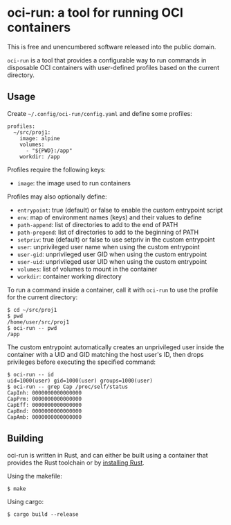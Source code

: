 # oci-run: a tool for running OCI containers

This is free and unencumbered software released into the public domain.

`oci-run` is a tool that provides a configurable way to run commands in
disposable OCI containers with user-defined profiles based on the current
directory.

## Usage

Create `~/.config/oci-run/config.yaml` and define some profiles:

```
profiles:
  ~/src/proj1:
    image: alpine
    volumes:
      - "${PWD}:/app"
    workdir: /app
```

Profiles require the following keys:

- `image`: the image used to run containers

Profiles may also optionally define:

- `entrypoint`: true (default) or false to enable the custom entrypoint script
- `env`: map of environment names (keys) and their values to define
- `path-append`: list of directories to add to the end of PATH
- `path-prepend`: list of directories to add to the beginning of PATH
- `setpriv`: true (default) or false to use setpriv in the custom entrypoint
- `user`: unprivileged user name when using the custom entrypoint
- `user-gid`: unprivileged user GID when using the custom entrypoint
- `user-uid`: unprivileged user UID when using the custom entrypoint
- `volumes`: list of volumes to mount in the container
- `workdir`: container working directory

To run a command inside a container, call it with `oci-run` to use the profile
for the current directory:

```
$ cd ~/src/proj1
$ pwd
/home/user/src/proj1
$ oci-run -- pwd
/app
```

The custom entrypoint automatically creates an unprivileged user inside the
container with a UID and GID matching the host user's ID, then drops privileges
before executing the specified command:

```
$ oci-run -- id
uid=1000(user) gid=1000(user) groups=1000(user)
$ oci-run -- grep Cap /proc/self/status
CapInh: 0000000000000000
CapPrm: 0000000000000000
CapEff: 0000000000000000
CapBnd: 0000000000000000
CapAmb: 0000000000000000
```

## Building

oci-run is written in Rust, and can either be built using a container that
provides the Rust toolchain or by
[installing Rust](https://www.rust-lang.org/learn/get-started).

Using the makefile:

```
$ make
```

Using cargo:

```
$ cargo build --release
```
